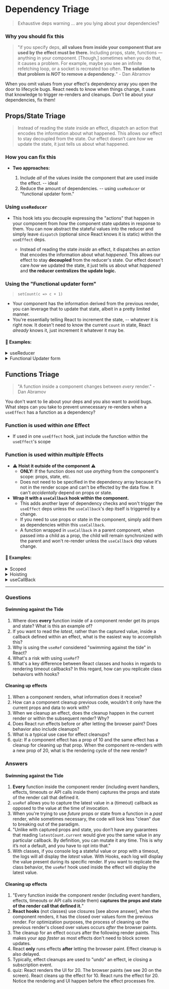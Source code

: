 # Dependency Triage

> Exhaustive deps warning ... are you lying about your dependencies?

### Why you should fix this

> "if you specify deps, **all values from inside your component that are used by the effect must be there.** Including props, state, functions — anything in your component. [Though,] sometimes when you do that, it causes a problem. For example, maybe you see an infinite refetching loop, or a socket is recreated too often. **The solution to that problem is _NOT_ to remove a dependency.**" - Dan Abramov

When you omit values from your effect's dependency array you open the door to lifecycle bugs. React needs to know when things change, it uses that knowledge to trigger re-renders and cleanups. Don't lie about your dependencies, fix them!

## Props/State Triage

> Instead of reading the state inside an effect, dispatch an action that encodes the information about what happened. This allows our effect to stay decoupled from the state. Our effect doesn’t care _how_ we update the state, it just tells us about what happened.

### How you can fix this

- **Two approaches:**

  1. Include _all_ of the values inside the component that are used inside the effect. -- ideal
  1. Reduce the amount of dependencies. -- using `useReducer` or "functional updater form."

### Using `useReducer`

- This hook lets you decouple expressing the "actions" that happen in your component from _how_ the component state updates in response to them. You can now abstract the stateful values into the reducer and simply leave `dispatch` (optional since React knows it is static) within the `useEffect` deps.

  - Instead of reading the state _inside_ an effect, it dispatches an _action_ that encodes the information about what _happened_. This allows our effect to stay **decoupled** from the reducer's state. Our effect doesn't care _how_ we updated the state, it just tells us about what _happened_ and **the reducer centralizes the update logic.**

### Using the "Functional updater form"

> `setCount(c => c + 1)`

- Your component has the information derived from the previous render, you can leverage that to update that state, albeit in a pretty limited manner.
- You're essentially telling React to increment the state, -- whatever it is right now. It doesn't need to know the current `count` in state, React _already_ knows it, just increment it whatever it may be.

#### 🚀 Examples:

<details>
    <summary>useReducer</summary>

#### Before (with state)

```jsx
useEffect(() => {
  const id = setInterval(() => {
    setCount((c) => c + step);
  }, 1000);
  return () => clearInterval(id);
}, [step]);
```

#### After

```jsx
// reducer file
const initialState = {
  count: 0,
  step: 1,
};

function reducer(state, action) {
  const { count, step } = state;
  if (action.type === "tick") {
    return { count: count + step, step };
  } else if (action.type === "step") {
    return { count, step: action.step };
  } else {
    throw new Error();
  }
}

// ====

// component file
const [state, dispatch] = useReducer(reducer, initialState);
const { count, step } = state;

useEffect(() => {
  const id = setInterval(() => {
    dispatch({ type: "tick" }); // Instead of setCount(c => c + step);
  }, 1000);
  return () => clearInterval(id);
}, [dispatch]);
```

</details>

<details>
    <summary>Functional Updater form</summary>

#### Before (with state)

```jsx
useEffect(() => {
  const id = setInterval(() => {
    setCount(count + 1);
  }, 1000);
  return () => clearInterval(id);
}, [count]);
```

#### After

```jsx
useEffect(() => {
  const id = setInterval(() => {
    setCount((c) => c + 1);
  }, 1000);
  return () => clearInterval(id);
  // no deps!
}, []);
```

</details>

## Functions Triage

> "A function inside a component changes between _every_ render." - Dan Abramov

You don't want to lie about your deps and you also want to avoid bugs. What steps can you take to prevent unnecessary re-renders when a `useEffect` has a function as a dependency?

### Function is used within _one_ Effect

- If used in one `useEffect` hook, just include the function within the `useEffect`'s scope

### Function is used within _multiple_ Effects

- ⚠️ **Hoist it outside of the component** ⚠️
  - **ONLY:** If the function does not use _anything_ from the component's scope: props, state, etc.
  - Does not need to be specified in the dependency array because it's not in the render scope and can't be effected by the data flow. It can't _accidentally_ depend on props or state.
- **Wrap it with a `useCallback` hook within the component.**
  - This adds another layer of dependency checks and won't trigger the `useEffect` deps unless the `useCallback`'s dep itself is triggered by a change.
  - If you need to use props or state in the component, simply add them as dependencies within this `useCallback`.
  - A function wrapped in `useCallback` in a parent component, when passed into a child as a prop, the child will remain synchronized with the parent and won't re-render unless the `useCallback` dep values change.

#### 🚀 Examples:

<details>
    <summary>Scoped</summary>

```jsx
function SearchResults() {
  const [query, setQuery] = useState("react");

  useEffect(() => {
    // yay, I live inside the useEffect and 'query' is a dep!
    function getFetchUrl() {
      return "https://hn.algolia.com/api/v1/search?query=" + query;
    }

    async function fetchData() {
      const result = await axios(getFetchUrl());
      setData(result.data);
    }

    fetchData();
  }, [query]); // ✅ Deps are OK

  // ...
}
```

</details>

<details>
    <summary>Hoisting</summary>

#### Before

```jsx
// component
function SearchResults() {
  // 🔴 Re-triggers all effects on every render
  function getFetchUrl(query) {
    return "https://hn.algolia.com/api/v1/search?query=" + query;
  }

  useEffect(() => {
    const url = getFetchUrl("react");
    // ... Fetch data and do something ...
  }, [getFetchUrl]); // 🚧 Deps are correct but they change too often

  useEffect(() => {
    const url = getFetchUrl("redux");
    // ... Fetch data and do something ...
  }, [getFetchUrl]); // 🚧 Deps are correct but they change too often

  // ...
}
```

#### After

```jsx
// ✅ Not affected by the data flow
function getFetchUrl(query) {
  return "https://hn.algolia.com/api/v1/search?query=" + query;
}

// component
function SearchResults() {
  useEffect(() => {
    const url = getFetchUrl("react");
    // ... Fetch data and do something ...
  }, []); // ✅ Deps are OK

  useEffect(() => {
    const url = getFetchUrl("redux");
    // ... Fetch data and do something ...
  }, []); // ✅ Deps are OK

  // ...
}
```

</details>

<details>
    <summary>useCallBack</summary>

#### Not using component state/props

```jsx
function SearchResults() {
  // ✅ Preserves identity when its own deps are the same
  const getFetchUrl = useCallback((query) => {
    return "https://hn.algolia.com/api/v1/search?query=" + query;
  }, []); // ✅ Callback deps are OK

  useEffect(() => {
    const url = getFetchUrl("react");
    // ... Fetch data and do something ...
  }, [getFetchUrl]); // ✅ Effect deps are OK

  useEffect(() => {
    const url = getFetchUrl("redux");
    // ... Fetch data and do something ...
  }, [getFetchUrl]); // ✅ Effect deps are OK

  // ...
}
```

#### Using component state/props

```jsx
function SearchResults() {
  // We now have state that will be used in the getFetchUrl function
  const [query, setQuery] = useState("react");

  // ✅ Preserves identity until query changes
  const getFetchUrl = useCallback(() => {
    return "https://hn.algolia.com/api/v1/search?query=" + query;
  }, [query]); // ✅ Callback deps are OK

  useEffect(() => {
    const url = getFetchUrl();
    // ... Fetch data and do something ...
  }, [getFetchUrl]); // ✅ Effect deps are OK

  // ...
}
```

</details>

---

### Questions

#### Swimming against the Tide

1. Where does **every** function inside of a component render get its props and state? What is this an example of?
1. If you want to read the _latest_, rather than the captured value, inside a callback defined within an effect, what is the easiest way to accomplish this?
1. Why is using the `useRef` considered "swimming against the tide" in React?
1. What's a risk with using `useRef`?
1. What's a key difference between React classes and hooks in regards to rendering timeout callbacks? In this regard, how can you replicate class behaviors with hooks?

#### Cleaning up effects

1. When a component renders, what information does it receive?
1. How can a component cleanup previous code, wouldn't it only have the current props and data to work with?
1. When we cleanup an effect, does the cleanup happen in the current render or within the subsequent render? Why?
1. Does React run effects before or after letting the browser paint? Does behavior also include cleanups?
1. What is a typical use case for effect cleanups?
1. quiz: If a component effect has a prop of 10 and the same effect has a cleanup for cleaning up that prop. When the component re-renders with a new prop of 20, what is the rendering cycle of the new render?

### Answers

#### Swimming against the Tide

1. **Every** function inside the component render (including event handlers, effects, timeouts or API calls inside them) captures the props and state of the render call that defined it.
1. `useRef` allows you to capture the latest value in a (timeout) callback as opposed to the value at the time of invocation.
1. When you're trying to use _future_ props or state from a function in a _past_ render, while sometimes necessary, the code will look less "clean" due to breaking out of the paradigm.
1. "Unlike with captured props and state, you don’t have any guarantees that reading `latestCount.current` would give you the same value in any particular callback. By definition, you can mutate it any time. This is why it’s not a default, and you have to opt into that."
1. With classes, if you console log a stateful value or prop with a timeout, the logs will all display the _latest_ value. With Hooks, each log will display the value present during its specific render. If you want to replicate the class behavior, the `useRef` hook used inside the effect will display the latest value.

#### Cleaning up effects

1. "Every function inside the component render (including event handlers, effects, timeouts or API calls inside them) **captures the props and state of the render call that defined it.**"
1. **React hooks** (not classes) use closures [see above answer], when the component renders, it has the closed over values form the previous render. For optimization purposes, the process of cleaning up the previous render's closed over values occurs _after_ the browser paints.
1. The cleanup for an effect occurs after the following render paints. This makes your app _faster_ as most effects don't need to block screen updates.
1. React **only** runs effects **after** letting the browser paint. Effect cleanup is also delayed.
1. Typically, effect cleanups are used to "undo" an effect, ie closing a subscription event.
1. quiz: React renders the UI for 20. The browser paints (we see 20 on the screen). React cleans up the effect for 10. React runs the effect for 20. Notice the rendering and UI happen before the effect processes fire.
